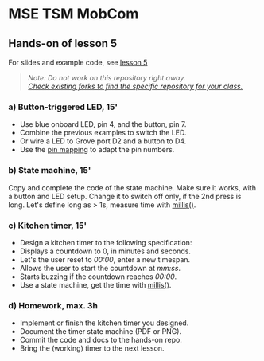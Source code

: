 # MSE TSM MobCom
## Hands-on of lesson 5
For slides and example code, see [lesson 5](../../../mse-tsm-mobcom/blob/master/05/README.md)

> *Note: Do not work on this repository right away.*<br/>
> *[Check existing forks to find the specific repository for your class.](../../network/members)*

### a) Button-triggered LED, 15'
* Use blue onboard LED, pin 4, and the button, pin 7.
* Combine the previous examples to switch the LED.
* Or wire a LED to Grove port D2 and a button to D4.
* Use the [pin mapping](https://github.com/tamberg/mse-tsm-mobcom/wiki/Grove-Adapters#mapping) to adapt the pin numbers.

### b) State machine, 15'
Copy and complete the code of the state machine.
Make sure it works, with a button and LED setup.
Change it to switch off only, if the 2nd press is long.
Let's define long as > 1s, measure time with [millis()](https://www.arduino.cc/reference/en/language/functions/time/millis/).

### c) Kitchen timer, 15'
* Design a kitchen timer to the following specification:
* Displays a countdown to 0, in minutes and seconds.
* Let's the user reset to _00:00_, enter a new timespan.
* Allows the user to start the countdown at _mm:ss_.
* Starts buzzing if the countdown reaches _00:00_.
* Use a state machine, get the time with [millis()](https://www.arduino.cc/reference/en/language/functions/time/millis/).

### d) Homework, max. 3h
* Implement or finish the kitchen timer you designed.
* Document the timer state machine (PDF or PNG).
* Commit the code and docs to the hands-on repo.
* Bring the (working) timer to the next lesson.
